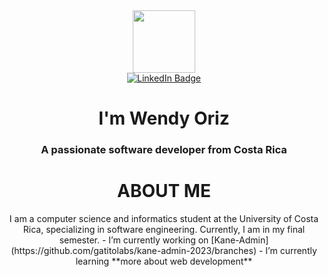 <div id="header" align="center">
    <img src="https://media.giphy.com/media/hqU2KkjW5bE2v2Z7Q2/giphy.gif" width="100"/>
    <div id="badges">
      <a href="[linkedin-URL](https://www.linkedin.com/in/wendy-ortiz-alfaro/)">
        <img src="https://img.shields.io/badge/LinkedIn-blue?style=for-the-badge&logo=linkedin&logoColor=white" alt="LinkedIn Badge"/>
      </a>
      <h1 align="center">I'm Wendy Oriz</h1>
      <h3 align="center">A passionate software developer from Costa Rica</h3>
</div>
<div align="center">
  <h1>ABOUT ME</h1>
    I am a computer science and informatics student at the University of Costa Rica, specializing in software engineering. Currently, I am in my final semester.
    - I’m currently working on [Kane-Admin](https://github.com/gatitolabs/kane-admin-2023/branches)
    - I’m currently learning **more about web development**
</div>
